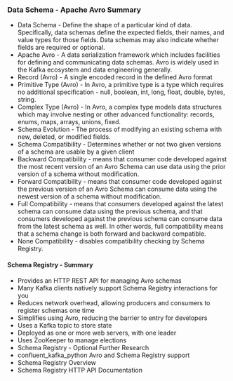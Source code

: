### Data Schema - Apache Avro Summary
* Data Schema - Define the shape of a particular kind of data. Specifically, data schemas define the expected fields, their names, and value types for those fields. Data schemas may also indicate whether fields are required or optional.
* Apache Avro - A data serialization framework which includes facilities for defining and communicating data schemas. Avro is widely used in the Kafka ecosystem and data engineering generally.
* Record (Avro) - A single encoded record in the defined Avro format
* Primitive Type (Avro) - In Avro, a primitive type is a type which requires no additional specification - null, boolean, int, long, float, double, bytes, string.
* Complex Type (Avro) - In Avro, a complex type models data structures which may involve nesting or other advanced functionality: records, enums, maps, arrays, unions, fixed.
* Schema Evolution - The process of modifying an existing schema with new, deleted, or modified fields.
* Schema Compatibility - Determines whether or not two given versions of a schema are usable by a given client
* Backward Compatibility - means that consumer code developed against the most recent version of an Avro Schema can use data using the prior version of a schema without modification.
* Forward Compatibility - means that consumer code developed against the previous version of an Avro Schema can consume data using the newest version of a schema without modification.
* Full Compatibility - means that consumers developed against the latest schema can consume data using the previous schema, and that consumers developed against the previous schema can consume data from the latest schema as well. In other words, full compatibility means that a schema change is both forward and backward compatible.
* None Compatibility - disables compatibility checking by Schema Registry.

#### Schema Registry - Summary
* Provides an HTTP REST API for managing Avro schemas
* Many Kafka clients natively support Schema Registry interactions for you
* Reduces network overhead, allowing producers and consumers to register schemas one time
* Simplifies using Avro, reducing the barrier to entry for developers
* Uses a Kafka topic to store state
* Deployed as one or more web servers, with one leader
* Uses ZooKeeper to manage elections
* Schema Registry - Optional Further Research
* confluent_kafka_python Avro and Schema Registry support
* Schema Registry Overview
* Schema Registry HTTP API Documentation